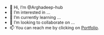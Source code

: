- 👋 Hi, I’m @Arghadeep-hub
- 👀 I’m interested in ...
- 🌱 I’m currently learning ...
- 💞️ I’m looking to collaborate on ...
- 📫 You can reach me by clicking on [Portfolio](https://arghadeep.tech).

<!---
Arghadeep-hub/Arghadeep-hub is a ✨ special ✨ repository because its `README.md` (this file) appears on your GitHub profile.
You can click the Preview link to take a look at your changes.
--->
